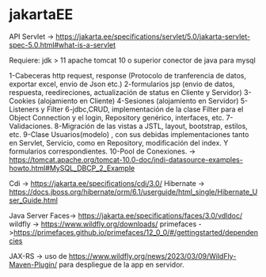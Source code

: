 # jakartaEE
API Servlet -> https://jakarta.ee/specifications/servlet/5.0/jakarta-servlet-spec-5.0.html#what-is-a-servlet

Requiere:
jdk > 11
apache tomcat 10 o superior
conector de java para mysql

1-Cabeceras http request, response (Protocolo de tranferencia de datos, exportar excel, envio de Json etc.)
2-formularios jsp (envio de datos, respuesta, reedireciones, actualización de status en Cliente y Servidor)
3-Cookies (alojamiento en Cliente)
4-Sesiones (alojamiento en Servidor)
5-Listeners y Filter
6-jdbc,CRUD, implementación de la clase Filter para el Object Connection y el login, Repository<T> genérico, interfaces, etc.
7-Validaciones.
8-Migración de las vistas a JSTL, layout, bootstrap, estilos, etc.
9-Clase Usuarios(modelo) , con sus debidas implementaciones tanto en Servlet, Servicio, como en Repository, modificación del index. Y formularios correspondientes.
10-Pool de Conexiones. -> https://tomcat.apache.org/tomcat-10.0-doc/jndi-datasource-examples-howto.html#MySQL_DBCP_2_Example

Cdi -> https://jakarta.ee/specifications/cdi/3.0/
Hibernate -> https://docs.jboss.org/hibernate/orm/6.1/userguide/html_single/Hibernate_User_Guide.html

Java Server Faces-> https://jakarta.ee/specifications/faces/3.0/vdldoc/
wildfly -> https://www.wildfly.org/downloads/
primefaces ->https://primefaces.github.io/primefaces/12_0_0/#/gettingstarted/dependencies

JAX-RS -> uso de https://www.wildfly.org/news/2023/03/09/WildFly-Maven-Plugin/ para despliegue de la app en servidor. 
